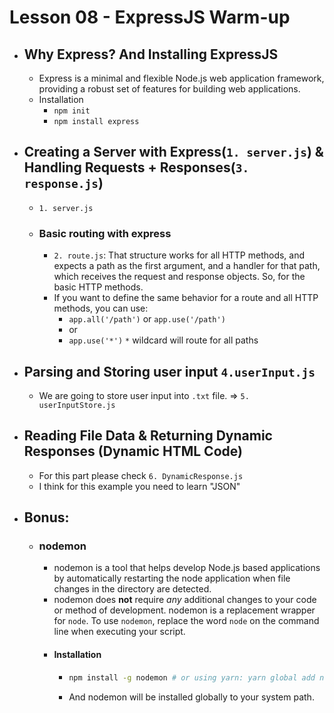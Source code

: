# Lesson 08 - ExpressJS Warm-up
- ## Why Express? And Installing ExpressJS
    - Express is a minimal and flexible Node.js web application framework, providing a robust set of features for building web applications.
    - Installation
        - `npm init` 
        - `npm install express`
- ## Creating a Server with Express(`1. server.js`) & Handling Requests + Responses(`3. response.js`)
    - `1. server.js`
    - ### Basic routing with express 
        -  `2. route.js`: That structure works for all HTTP methods, and expects a path as the first argument, and a handler for that path, which receives the request and response objects. So, for the basic HTTP methods.
        - If you want to define the same behavior for a route and all HTTP methods, you can use: 
            - `app.all('/path')` or `app.use('/path')`
            - or
            - `app.use('*')` `*` wildcard will route for all paths
- ## Parsing and Storing user input `4.userInput.js`
    - We are going to store user input into `.txt` file. => `5. userInputStore.js`
- ## Reading File Data & Returning Dynamic Responses (Dynamic HTML Code)
    - For this part please check `6. DynamicResponse.js`
    - I think for this example you need to learn "JSON"

- ## Bonus:
    - ### nodemon
        - nodemon is a tool that helps develop Node.js based applications by automatically restarting the node application when file changes in the directory are detected.
        - nodemon does **not** require *any* additional changes to your code or method of development. nodemon is a replacement wrapper for `node`. To use `nodemon`, replace the word `node` on the command line when executing your script.
        - #### Installation
            - ```bash
              npm install -g nodemon # or using yarn: yarn global add nodemon
              ```
            - And nodemon will be installed globally to your system path.
